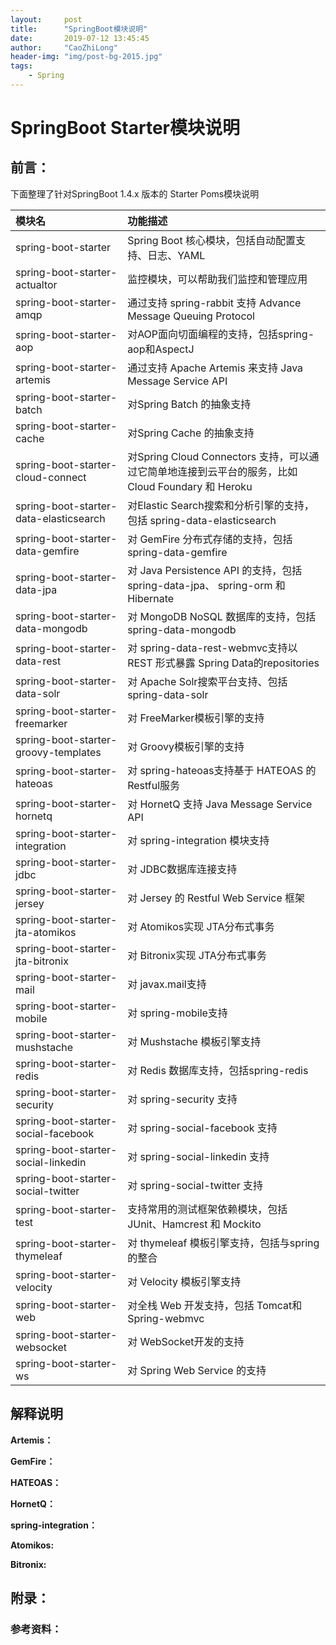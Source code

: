 ```yaml
---
layout:     post
title:      "SpringBoot模块说明"
date:       2019-07-12 13:45:45
author:     "CaoZhiLong"
header-img: "img/post-bg-2015.jpg"
tags:
    - Spring
---
```





# SpringBoot Starter模块说明

## 前言：

下面整理了针对SpringBoot 1.4.x 版本的 Starter Poms模块说明

|  模块名   | 功能描述  |
|  :----  | :----  |
| spring-boot-starter  | Spring Boot 核心模块，包括自动配置支持、日志、YAML |
| spring-boot-starter-actualtor  | 监控模块，可以帮助我们监控和管理应用 |
| spring-boot-starter-amqp  | 通过支持 spring-rabbit 支持 Advance Message Queuing Protocol |
| spring-boot-starter-aop  | 对AOP面向切面编程的支持，包括spring-aop和AspectJ |
| spring-boot-starter-artemis  | 通过支持 Apache Artemis 来支持 Java Message Service API |
| spring-boot-starter-batch  | 对Spring Batch 的抽象支持 |
| spring-boot-starter-cache  | 对Spring Cache 的抽象支持 |
| spring-boot-starter-cloud-connect  | 对Spring Cloud Connectors 支持，可以通过它简单地连接到云平台的服务，比如 Cloud Foundary 和 Heroku |
| spring-boot-starter-data-elasticsearch  | 对Elastic Search搜索和分析引擎的支持，包括 spring-data-elasticsearch |
| spring-boot-starter-data-gemfire  | 对 GemFire 分布式存储的支持，包括 spring-data-gemfire |
| spring-boot-starter-data-jpa  | 对 Java Persistence API 的支持，包括 spring-data-jpa、 spring-orm 和 Hibernate|
| spring-boot-starter-data-mongodb  | 对 MongoDB NoSQL 数据库的支持，包括 spring-data-mongodb |
| spring-boot-starter-data-rest  | 对 spring-data-rest-webmvc支持以REST 形式暴露 Spring Data的repositories  |
| spring-boot-starter-data-solr  | 对 Apache Solr搜索平台支持、包括 spring-data-solr  |
| spring-boot-starter-freemarker  | 对 FreeMarker模板引擎的支持 |
| spring-boot-starter-groovy-templates  | 对 Groovy模板引擎的支持 |
| spring-boot-starter-hateoas  | 对 spring-hateoas支持基于 HATEOAS 的Restful服务 |
| spring-boot-starter-hornetq  | 对 HornetQ 支持 Java Message Service API  |
| spring-boot-starter-integration  | 对 spring-integration 模块支持  |
| spring-boot-starter-jdbc  | 对 JDBC数据库连接支持  |
| spring-boot-starter-jersey  | 对 Jersey 的 Restful Web Service 框架  |
| spring-boot-starter-jta-atomikos  | 对 Atomikos实现 JTA分布式事务  |
| spring-boot-starter-jta-bitronix  | 对 Bitronix实现 JTA分布式事务  |
| spring-boot-starter-mail  | 对 javax.mail支持 |
| spring-boot-starter-mobile  | 对 spring-mobile支持 |
| spring-boot-starter-mushstache  | 对 Mushstache 模板引擎支持 |
| spring-boot-starter-redis  | 对 Redis 数据库支持，包括spring-redis |
| spring-boot-starter-security  | 对 spring-security 支持 |
| spring-boot-starter-social-facebook  | 对 spring-social-facebook 支持 |
| spring-boot-starter-social-linkedin  | 对 spring-social-linkedin 支持 |
| spring-boot-starter-social-twitter  | 对 spring-social-twitter 支持 |
| spring-boot-starter-test  | 支持常用的测试框架依赖模块，包括JUnit、Hamcrest 和 Mockito |
| spring-boot-starter-thymeleaf  | 对 thymeleaf 模板引擎支持，包括与spring的整合 |
| spring-boot-starter-velocity  | 对 Velocity 模板引擎支持|
| spring-boot-starter-web  | 对全栈 Web 开发支持，包括 Tomcat和Spring-webmvc|
| spring-boot-starter-websocket  | 对 WebSocket开发的支持|
| spring-boot-starter-ws  | 对 Spring Web Service 的支持|


## 解释说明







**Artemis：** 

**GemFire：** 

**HATEOAS：** 

**HornetQ：** 

**spring-integration：**

**Atomikos:**

**Bitronix:**


## 附录：

### 参考资料：　












